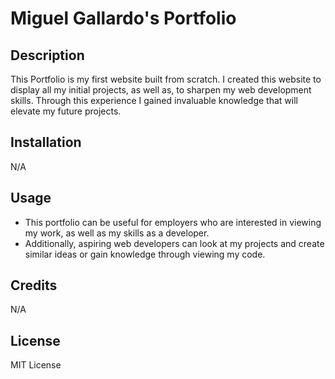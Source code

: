 # Miguel Gallardo's Portfolio

## Description
This Portfolio is my first website built from scratch. I created this website to display all my initial projects, as well as, to sharpen my web development skills. Through this experience I gained invaluable knowledge that will elevate my future projects.

## Installation
N/A

## Usage
- This portfolio can be useful for employers who are interested in viewing my work, as well as my skills as a developer.
- Additionally, aspiring web developers can look at my projects and create similar ideas or gain knowledge through viewing my code.

## Credits
N/A

## License
MIT License
